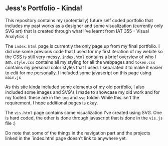 <h2> Jess's Portfolio - Kinda! </h2>
This repository contains my (potentially) future self coded portfolio that includes my past works as a designer and some visualization (currently only SVG art) that is created through what I've learnt from IAT 355 - Visual Analytics :)

The `index.html` page is currently the only page up from my final portfolio. I did use some previous code that I used for my first iteration of my webite so the CSS is still very messy. `index.html` contains a brief overview of who I am. `style.css` contains all my styling for all the webpages and `token.css` contains my personal color styles that I used. I separated it to make it easier to edit for me personally. I included some javascript on this page using  `main.js`

As this site kinda included some elements of my old portfolio, I also included some images and SVG's I made to showcase my old work and for my footed. these are in the `img` and `svg` folder. While this isn't the requirement, I hope additional pages is okay.

The `vis.html` page contains some visualization I've created using SVG. One is hard coded, the other is done through javascript that is done in the `vis.js` file :)

Do note that some of the things in the navigation part and the projects linked in the `index.html page doesn't link to anywhere yet.
